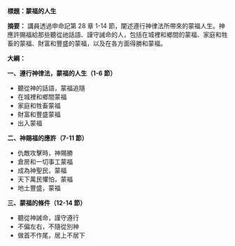 **標題：蒙福的人生**

**摘要：**
講員透過申命記第 28 章 1-14 節，闡述遵行神律法所帶來的蒙福人生。神應許賜福給那些聽從祂話語、謹守誡命的人，包括在城裡和鄉間的蒙福、家庭和牲畜的蒙福、財富和豐盛的蒙福，以及在各方面得勝和蒙福。

**大綱：**

**一、遵行神律法，蒙福的人生（1-6 節）**
* 聽從神的話語，蒙福追隨
* 在城裡和鄉間蒙福
* 家庭和牲畜蒙福
* 財富和豐盛蒙福
* 出入蒙福

**二、神賜福的應許（7-11 節）**
* 仇敵攻擊時，神賜勝
* 倉房和一切事工蒙福
* 成為神聖民，蒙福
* 天下萬民懼怕，蒙福
* 地土豐盛，蒙福

**三、蒙福的條件（12-14 節）**
* 聽從神誡命，謹守遵行
* 不偏左右，不隨從別神
* 做首不作尾，居上不居下